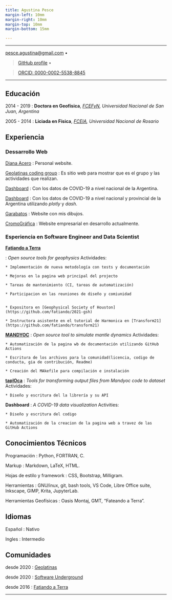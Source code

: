 ```yaml
---
title: Agustina Pesce
margin-left: 10mm
margin-right: 10mm
margin-top: 10mm
margin-bottom: 15mm

---
```


---

<!-- > Instituto Geofísico y Sismológico Volponi, Universidad Nacional de San Juan
>
> CONICET, Argentina
> -->

<pesce.agustina@gmail.com> • 
> [GitHub profile](https://github.com/aguspesce/) • 
<!-- [https://aguspesce.github.io](https://aguspesce.github.io) -->
> [ORCID: 0000-0002-5538-8845](https://orcid.org/0000-0002-5538-8845)

---

<!-- ## Sobre mí

Luego de haber recibido mi título como Licenciada en Física me dedique a trabajar
en [CONICET](https://www.conicet.gov.ar/) para obtener mi Doctorado en Geofísica.
Durante mi Doctorado y Posdoctorado tuve la oportunidad de aprender y mejorar mis
habilidades de programación en Python para procesar, visualizar y analizar datos.

Además soy usuaria de GNU/Linux desde hace mucho tiempo y partidaria de los
proyectos open-source Software para mejorar la apertura y la reproducibilidad
de la ciencia.
Debido a ello, he realizado contribuciones a librerías del proyecto
[Fatiando a Terra](https://fatiando.org) (herramientas de open-source software
para geofísica) y últimamente a [Mandyoc](https://bitbucket.org/victorsacek/mandyoc)
(un simulador geodinámico del movimiento del manto terrestre).
Además, comencé a desarrollar [tapIOca](https://github.com/aguspesce/tapioca),
el cual es un conjunto de herramientas de Python para cargar, visualizar y
analizar los archivos de salida de Mandyoc.

Ademas tambien he empezado ha involucrarme en el desarrollo de sitios web, 
logrando desarrollar e implementar paginas para organizaciones (Geolatina coding
group y Cromografica) y dashboard para mostrar la situación de la pandemia de 
COVID-19 en Argentina (... y ...)

Mi formación en física me proporcionó una base sólida para la construcción de
mi conocimiento.
Me permitió satisfacer mi curiosidad y desarrollarme como programadora
autodidacta, ya que disfruto aprendiendo nuevas herramientas y mejorando mis
habilidades.
En todo camino recorrido hasta ahora, aprendí cómo resolver problemas de manera
eficiente y aplicar las mejores prácticas para el desarrollo de software. -->

<!-- ## Información Personal

**Fecha de nacimiento:** 02 de enero de 1986, Rosario, Santa Fe, Argentina

**GitHub:** [aguspesce](https://github.com/aguspesce/)

**Website:** [https://aguspesce.github.io](https://aguspesce.github.io)

**Mail:** pesce.agustina@gmail.com

**ORCID:** [0000-0002-5538-8845](https://orcid.org/0000-0002-5538-8845) -->

## Educación

2014 - 2019
: **Doctora en Geofísica**,
_[FCEFyN](https://exactas.unsj.edu.ar/), Universidad Nacional de San Juan, Argentina_

2005 - 2014
: **Liciada en Física**,
_[FCEIA](https://web.fceia.unr.edu.ar/es/), Universidad Nacional de Rosario_

## Experiencia

### Dessarrollo Web

[Diana Acero](https://dianaceroallard.github.io/)
: Personal website.

[Geolatinas coding group](https://geolatinas.github.io/)
: Es sitio web para mostrar que es el grupo y las actividades que realizan.

[Dashboard](https://aguspesce.github.io/covid-ar/)
: Con los datos de COVID-19 a nivel nacional de la Argentina. 

[Dashboard](https://dashboard-covid-ar.herokuapp.com/)
: Con los datos de COVID-19 a nivel nacional y provincial de la Argentina utilizando _plotly_ y _dash_. 

[Garabatos](https://aguspesce.github.io/garabatos/)
: Website con mis dibujos.

[CromoGráfica](https://aguspesce.github.io/web-cromografica/)
: Website empresarial en desarrollo actualmente.

###  Esperiencia en Software Engineer and Data Scientist 

[**Fatiando a Terra**](https://www.fatiando.org/) 

: _Open source tools for geophysics_
    Actividades:
    
    * Implementación de nueva metodología con tests y documentación 
    
    * Mejoras en la pagina web principal del projecto
    
    * Tareas de mantenimiento (CI, tareas de automatización)
    
    * Participacion en las reuniones de diseño y comiunidad
    
    
    * Expositora en [Geophysical Society of Houston](https://github.com/fatiando/2021-gsh)

    * Instructora asistente en el tutorial de Harmonica en [Transform21](https://github.com/fatiando/transform21)

[**MANDYOC**](https://github.com/ggciag/mandyoc)
: _Open source tool to simulate mantle dynamics_ 
    Actividades:

    * Automatización de la pagina wb de documentación utilizando GitHub Actions
    
    * Escritura de los archivos para la comunidad(licencia, codigo de conducta, gia de contribución, Readme)

    * Creación del MAkefile para compilación e instalación

[**tapIOca**](https://github.com/aguspesce/tapioca)
: _Tools for transforming output files from Mandyoc code to dataset_ 
    Actividades:

    * Diseño y escritura del la librería y su API

**Dashboard**
: _A COVID-19 data visualization_
    Activities:

    * Diseño y escritura del codigo

    * Automatización de la creacion de la pagina web a travez de las GitHub Actions
    

<!-- ## Experiencia en Investigación

2019 - 2022
: **Proyecto Posdoctoral**,
_Estudio de la influencia de una pluma mantetilica en una zona de subducción a
través de modelos geodinámicos_

    _Director:_ Dr. Victor Sacek ([IAG-USP](http://iag.usp.br/))

    _Co-Director:_ Dr. Mario Gimenez ([IGSV](http://igsv.unsj.edu.ar/))

desde 2019
: **Mandyoc:** Mantle dynamics simulator code and **tapIOca:** Tools for
transforming output files from Mandyoc code to dataset.

    [Mandyoca](https://bitbucket.org/victorsacek/mandyoc/src/master/)

    [Tapioca](https://github.com/aguspesce/tapioca)

    Miembro y contribuidora en el desarrollo.

desde 2016
: **Fatiando a Terra:** Open source tools for geophysics

    [https://www.fatiando.org/](https://www.fatiando.org/)

    Miembro y contribuidora.

2014 - 2021
: **Becaria en [IGSV](http://igsv.unsj.edu.ar/)**,
_FCEFyN, Universidad Nacional de San Juan, Argentina_ -->

<!-- ## Docencia

2021
: **Tutorial: Processing gravity data with Harmonica**,
_Transform 2020, Software Underground_

    [https://github.com/fatiando/transform21](https://github.com/fatiando/transform21)

    Instructora

desde 2019
: **Física I** y **Física II**,
_Departamento de Geología, FCEFyN, Universidad Nacional de San Juan_

    Jefe de Trabajos Prácticos.

2017
: **Curso introductorio a LaTeX: Como producir documentos de calidad**,
_Secretaría de Extensión,
Facultad de Ciencias Exactas, Físicas y Naturales, Universidad Nacional de San Juan_

    [https://santisoler.github.io/teaching/latex.html](https://santisoler.github.io/teaching/latex.html) -->

<!-- ## Skills -->

## Conocimientos Técnicos

Programación
: Python, FORTRAN, C.

Markup
: Markdown, LaTeX, HTML.

Hojas de estilo y framework
: CSS, Bootstrap, Milligram.

Herramientas
: GNU/inux, git, bash tools, VS Code, Libre Office suite, Inkscape, GIMP,
Krita, JupyterLab.

Herramientas Geofísicas
: Oasis Montaj, GMT, “Fateando a Terra”.

## Idiomas

Español
: Nativo

Ingles
: Intermedio

<!-- ## Premios y Becas

2019 - 2022
: Beca Posdoctoral de [CONICET](https://www.conicet.gov.ar/)

2014 - 2019
: Beca Doctoral de [CONICET](https://www.conicet.gov.ar/)

2015
: Travel grant: SEG/ExxonMobil Student Education Program (SEP), New Orleans, EE.UU. -->

## Comunidades

desde 2020
: [Geolatinas](https://geolatinas.weebly.com/)

desde 2020
: [Software Underground](https://softwareunderground.org/)

desde 2016
: [Fatiando a Terra](https://www.fatiando.org/)


---
<!-- 
> <pesce.agustina@gmail.com> • [https://aguspesce.github.io](https://aguspesce.github.io)

> • [ORCID: 0000-0002-5538-8845](https://orcid.org/0000-0002-5538-8845) -->
